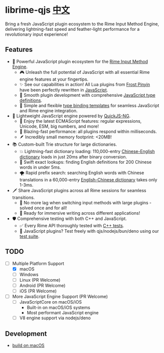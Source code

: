 # librime-qjs   [中文](./doc/readme-cn.md)

Bring a fresh JavaScript plugin ecosystem to the Rime Input Method Engine, delivering lightning-fast speed and feather-light performance for a revolutionary input experience!

## Features

- 🔌 Powerful JavaScript plugin ecosystem for the [Rime Input Method Engine](https://github.com/rime/librime).
  - 🎮 Unleash the full potential of JavaScript with all essential Rime engine features at your fingertips.
  - ✨ See our capabilities in action! All Lua plugins from [Frost Pinyin](https://github.com/gaboolic/rime-frost) have been perfectly rewritten in [JavaScript](https://github.com/HuangJian/rime-frost/tree/hj/js).
  - 📝 Smooth plugin development with comprehensive [JavaScript type definitions](./contrib/rime.d.ts).
  - 🔄 Simple and flexible [type binding templates](./src/helpers/qjs_macros.h) for seamless JavaScript and Rime engine integration.
- 🚀 Lightweight JavaScript engine powered by [QuickJS-NG](https://github.com/quickjs-ng/quickjs).
  - 💪 Enjoy the latest ECMAScript features: regular expressions, Unicode, ESM, big numbers, and more!
  - 🚄 Blazing-fast performance: all plugins respond within milliseconds.
  - 🪶 Incredibly small memory footprint: <20MB!
- 📚 Custom-built Trie structure for large dictionaries.
  - 💥 Lightning-fast dictionary loading: 110,000-entry [Chinese-English dictionary](https://www.mdbg.net/chinese/dictionary?page=cc-cedict) loads in just 20ms after binary conversion.
  - 🎯 Swift exact lookups: finding English definitions for 200 Chinese words in under 5ms.
  - 🌪️ Rapid prefix search: searching English words with Chinese translations in a 60,000-entry [English-Chinese dictionary](https://github.com/skywind3000/ECDICT) takes only 1-3ms.
- 🗡️ Share JavaScript plugins across all Rime sessions for seamless transitions.
  - 🎉 No more lag when switching input methods with large plugins - solved once and for all!
  - 🚀 Ready for immersive writing across different applications!
- 🛡️ Comprehensive testing with both C++ and JavaScript.
  - ✅ Every Rime API thoroughly tested with [C++ tests](./tests/).
  - 🧪 JavaScript plugins? Test freely with qjs/nodejs/bun/deno using our [test suite](https://github.com/HuangJian/rime-frost/tree/hj/js/tests).

## TODO
- [ ] Multiple Platform Support
  - [x] macOS
  - [ ] Windows
  - [ ] Linux (PR Welcome)
  - [ ] Android (PR Welcome)
  - [ ] iOS (PR Welcome)
- [ ] More JavaScript Engine Support (PR Welcome)
  - [ ] JavaScriptCore on macOS/iOS
    - Built-in on macOS/iOS systems
    - Most performant JavaScript engine
  - [ ] V8 engine support via nodejs/deno

## Development
- [build on macOS](./doc/build-macos.md)
